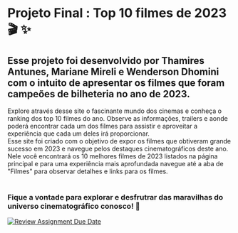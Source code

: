 
# Projeto Final : Top 10 filmes de 2023 &#x1F3AC; &#x2728;
## Esse projeto foi desenvolvido por Thamires Antunes, Mariane Mireli e Wenderson Dhomini com o intuito de apresentar os filmes que foram campeões de bilheteria no ano de 2023.

Explore através desse site o fascinante mundo dos cinemas e conheça o ranking dos top 10 filmes do ano. 
Observe as informações, trailers e aonde poderá encontrar cada um dos filmes para assistir e aproveitar a experiência que cada um deles irá proporcionar.<br>
Esse site foi criado com o objetivo de expor os filmes que obtiveram grande sucesso em 2023 e navegue pelos destaques cinematográficos deste ano.<br>
Nele você encontrará os 10 melhores filmes de 2023 listados na página principal e para uma experiência mais aprofundada navegue até a aba de "Filmes" para observar detalhes e links para os filmes.
<br>
<br>
### Fique a vontade para explorar e desfrutrar das maravilhas do universo cinematográfico conosco! &#x1F37F;





[![Review Assignment Due Date](https://classroom.github.com/assets/deadline-readme-button-24ddc0f5d75046c5622901739e7c5dd533143b0c8e959d652212380cedb1ea36.svg)](https://classroom.github.com/a/rps_RRg3)
